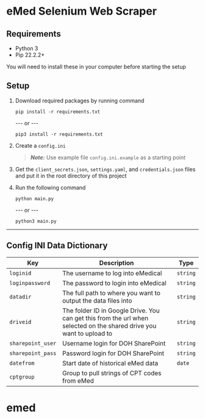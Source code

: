 # eMed Selenium Web Scraper

## Requirements

- Python 3
- Pip 22.2.2+

You will need to install these in your computer before starting the setup

## Setup

1. Download required packages by running command

   ```
   pip install -r requirements.txt
   ```

   --- or ---

   ```
   pip3 install -r requirements.txt
   ```

2. Create a `config.ini`
   > **_Note:_** Use example file `config.ini.example` as a starting point
3. Get the `client_secrets.json`, `settings.yaml`, and `credentials.json` files and put it in the root directory of this project
4. Run the following command
   ```
   python main.py
   ```
   --- or ---
   ```
   python3 main.py
   ```

---

## Config INI Data Dictionary

| Key               | Description                                                                                                          | Type     |
| ----------------- | -------------------------------------------------------------------------------------------------------------------- | -------- |
| `loginid`         | The username to log into eMedical                                                                                    | `string` |
| `loginpassword`   | The password to login into eMedical                                                                                  | `string` |
| `datadir`         | The full path to where you want to output the data files into                                                        | `string` |
| `driveid`         | The folder ID in Google Drive. You can get this from the url when selected on the shared drive you want to upload to | `string` |
| `sharepoint_user` | Username login for DOH SharePoint                                                                                    | `string` |
| `sharepoint_pass` | Password login for DOH SharePoint                                                                                    | `string` |
| `datefrom`        | Start date of historical eMed data                                                                                   | `date`   |
| `cptgroup`        | Group to pull strings of CPT codes from eMed                                                                         |
# emed
